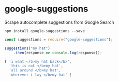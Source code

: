 # google-suggestions
Scrape autocomplete suggestions from Google Search

```
npm install google-suggestions --save
```

``` javascript
const suggestions = require("google-suggestions");

suggestions("my hat")
	.then(response => console.log(response));

```

``` javascript
[ 'i want </b>my hat back</b>',
  'this is not </b>my hat',
  'all around </b>my hat',
  'wherever i lay </b>my hat' ]
```
